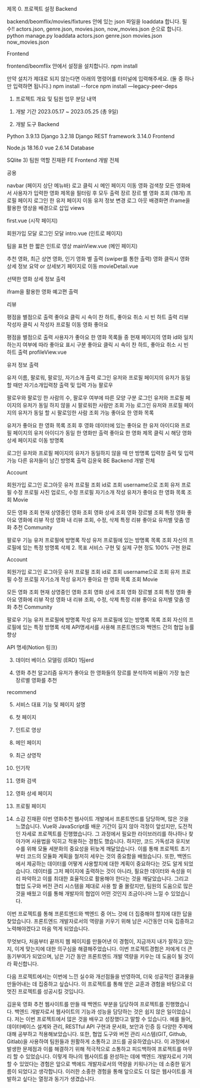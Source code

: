 제목 0. 프로젝트 설정
Backend

backend/beomflix/movies/fixtures 안에 있는 json 파일을 loaddata 합니다.
필수!!
actors.json, genre.json, movies.json, now_movies.json 순으로 합니다.
python manage.py loaddata actors.json genre.json movies.json now_movies.json

Frontend

frontend/beomflix 안에서 설정을 설치합니다.
npm install

만약 설치가 제대로 되지 않는다면 아래의 명령어를 터미널에 입력해주세요. (둘 중 하나만 입력하면 됩니다.)
npm install --force npm install —legacy-peer-deps

1. 프로젝트 개요 및 팀원 업무 분담 내역

1) 개발 기간
   2023.05.17 ~ 2023.05.25 (총 9일)

2) 개발 도구
   Backend

Python 3.9.13
Django 3.2.18
Django REST framework 3.14.0
Frontend

Node.js 18.16.0
vue 2.6.14
Database

SQlite 3) 팀원 역할
진재환 FE
Frontend 개발 전체

공용

navbar (페이지 상단 메뉴바)
로고
클릭 시 메인 페이지 이동
영화 검색창
모든 영화에서 사용자가 입력한 영화 제목을 필터링 후 모두 출력
장르
장르 별 영화 조회 (18개)
프로필 페이지
로그인 한 유저 페이지 이동
유저 정보 변경
로그 아웃
배경화면
iframe을 활용한 영상을 배경으로 삽입
views

first.vue (시작 페이지)

회원가입 모달
로그인 모달
intro.vue (인트로 페이지)

팀을 표현 한 짧은 인트로 영상
mainView.vue (메인 페이지)

추천 영화, 최근 상연 영화, 인기 영화 별 출력 (swiper를 통한 출력)
영화 클릭시 영화 상세 정보 요약 or 상세보기 페이지로 이동
movieDetail.vue

선택한 영화 상세 정보 출력

ifram을 활용한 영화 예고편 출력

리뷰

평점을 별점으로 출력
좋아요 클릭 시 속이 찬 하트, 좋아요 취소 시 빈 하트 출력
리뷰 작성자 클릭 시 작성자 프로필 이동
영화 좋아요

평점을 별점으로 출력
사용자가 좋아요 한 영화 목록들 중 현재 페이지의 영화 id와 일치하는지 여부에 따라 좋아요 표시 구분
좋아요 클릭 시 속이 찬 하트, 좋아요 취소 시 빈 하트 출력
profileView.vue

유저 정보 출력

유저 이름, 팔로워, 팔로잉, 자기소개 출력
로그인 유저와 프로필 페이지의 유저가 동일 할 때만 자기소개입력창 출력 및 입력 가능
팔로우

팔로우와 팔로잉 한 사람의 수, 팔로우 여부에 따른 모양 구분
로그인 유저와 프로필 페이지의 유저가 동일 하지 않을 시 팔로워한 사람만 조회 가능
로그인 유저와 프로필 페이지의 유저가 동일 할 시 팔로잉한 사람 조회 가능
좋아요 한 영화 목록

유저가 좋아요 한 영화 목록 조회 후 영화 데이터에 있는 좋아요 한 유저 아이디와 프로필 페이지의 유저 아이디가 동일 한 영화만 출력
좋아요 한 영화 제목 클릭 시 해당 영화 상세 페이지로 이동
방명록

로그인 유저와 프로필 페이지의 유저가 동일하지 않을 때 만 방명록 입력창 출력 및 입력 가능
다른 유저들이 남긴 방명록 출력
김윤욱 BE
Backend 개발 전체

Account

회원가입
로그인
로그아웃
유저 프로필 조회
id로 조회
username으로 조회
유저 프로필 수정
프로필 사진 업로드, 수정
프로필 자기소개 작성
유저가 좋아요 한 영화 목록 조회
Movie

모든 영화 조회
현재 상영중인 영화 조회
영화 상세 조회
영화 장르별 조회
특정 영화 좋아요
영화에 리뷰 작성
영화 내 리뷰 조회, 수정, 삭제
특정 리뷰 좋아요
유저별 맞춤 영화 추천
Community

팔로우 기능
유저 프로필에 방명록 작성
유저 프로필에 있는 방명록 목록 조회
자신의 프로필에 있는 특정 방명록 삭제 2. 목표 서비스 구현 및 실제 구현 정도
100% 구현 완료

Account

회원가입
로그인
로그아웃
유저 프로필 조회
id로 조회
username으로 조회
유저 프로필 수정
프로필 자기소개 작성
유저가 좋아요 한 영화 목록 조회
Movie

모든 영화 조회
현재 상영중인 영화 조회
영화 상세 조회
영화 장르별 조회
특정 영화 좋아요
영화에 리뷰 작성
영화 내 리뷰 조회, 수정, 삭제
특정 리뷰 좋아요
유저별 맞춤 영화 추천
Community

팔로우 기능
유저 프로필에 방명록 작성
유저 프로필에 있는 방명록 목록 조회
자신의 프로필에 있는 특정 방명록 삭제
API명세서를 사용해 프론트엔드와 백엔드 간의 협업 능률 향상

API 명세(Notion 링크)

3. 데이터 베이스 모델링 (ERD)
   1팀erd

4. 영화 추천 알고리즘
   유저가 좋아요 한 영화들의 장르를 분석하여 비율이 가장 높은 장르별 영화를 추천

recommend

5. 서비스 대표 기능 및 페이지 설명
1. 첫 페이지

1. 인트로 영상

1. 메인 페이지

1. 최근 상영작

1. 인기작

1. 영화 검색

1. 영화 상세 페이지

1. 프로필 페이지

1. 소감
   진재환
   이번 영화추천 웹사이트 개발에서 프론트엔드를 담당하며, 많은 것을 느꼈습니다. Vue와 JavaScript를 배운 기간이 길지 않아 걱정이 앞섰지만, 도전적인 자세로 프로젝트를 진행했습니다. 그 과정에서 필요한 라이브러리를 하나하나 찾아가며 사용법을 익히고 적용하는 경험도 했습니다. 하지만, 코드 가독성과 유지보수를 위해 모듈 세분화의 중요성을 뒤늦게 깨달았습니다. 이를 통해 프로젝트 초기부터 코드의 모듈화 계획을 철저히 세우는 것의 중요함을 배웠습니다. 또한, 백엔드에서 제공하는 데이터를 어떻게 사용할지에 대한 계획이 중요하다는 것도 알게 되었습니다. 데이터를 그저 페이지에 출력하는 것이 아니라, 필요한 데이터와 속성을 미리 파악하고 이를 최대한 효율적으로 활용해야 한다는 것을 깨달았습니다. 그리고 협업 도구와 버전 관리 시스템을 제대로 사용 할 줄 몰랐지만, 팀원의 도움으로 많은 것을 배웠고 이를 통해 개발자의 협업이 어떤 것인지 조금이나마 느낄 수 있었습니다.

이번 프로젝트를 통해 프론트엔드와 백엔드 중 어느 것에 더 집중해야 할지에 대한 답을 찾았습니다. 프론트엔드 개발자로서의 역량을 키우기 위해 남은 시간동안 더욱 집중하고 노력해야겠다고 마음 먹게 되었습니다.

무엇보다, 처음부터 끝까지 웹 페이지를 만들어낸 이 경험이, 지금까지 내가 잘하고 있는지, 이게 맞는지에 대한 의구심을 해결해주었습니다. 이번 프로젝트경험은 저에게 더 큰 동기부여가 되었으며, 남은 기간 동안 프론트엔드 개발 역량을 키우는 데 도움이 될 것이라 확신합니다.

다음 프로젝트에서는 이번에 느낀 실수와 개선점들을 반영하여, 더욱 성공적인 결과물을 만들어내는 데 집중하고 싶습니다. 이 프로젝트를 통해 얻은 교훈과 경험을 바탕으로 더 멋진 프로젝트를 성공시킬 것입니다.

김윤욱
영화 추천 웹사이트를 만들 때 백엔드 부분을 담당하여 프로젝트를 진행했습니다. 백엔드 개발자로서 웹사이트의 기능과 성능을 담당하는 것은 쉽지 않은 일이었습니다. 저는 이번 프로젝트에서 많은 것을 배우고 성장했다고 말할 수 있습니다. 예를 들어, 데이터베이스 설계와 관리, RESTful API 구현과 문서화, 보안과 인증 등 다양한 주제에 대해 공부하고 적용해보았습니다. 또한, 협업 도구와 버전 관리 시스템(GIT, Github, Gitlab)을 사용하여 팀원들과 원활하게 소통하고 코드를 공유하였습니다. 이 과정에서 발생한 문제점과 이를 해결하기 위해 적극적으로 소통하고 피드백하여 프로젝트를 마무리 할 수 있었습니다. 이렇게 하나의 웹사이트를 완성하는 데에 백엔드 개발자로서 기여할 수 있었다는 경험은 앞으로 백에드 개발자로서의 역량을 키워나가는 데 소중한 밑거름이 되었다고 생각합니다. 이러한 소중한 경험을 통해 앞으로도 더 많은 웹사이트를 개발하고 싶다는 열정과 동기가 생겼습니다.
